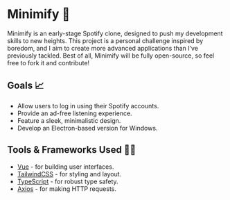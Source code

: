 # Minimify 🦇

Minimify is an early-stage Spotify clone, designed to push my development skills to new heights. This project is a personal challenge inspired by boredom, and I aim to create more advanced applications than I’ve previously tackled. Best of all, Minimify will be fully open-source, so feel free to fork it and contribute!

## Goals 📈

- Allow users to log in using their Spotify accounts.
- Provide an ad-free listening experience.
- Feature a sleek, minimalistic design.
- Develop an Electron-based version for Windows.

## Tools & Frameworks Used 👴🏻

- [Vue](https://github.com/vuejs) - for building user interfaces.
- [TailwindCSS](https://github.com/tailwindlabs/tailwindcss) - for styling and layout.
- [TypeScript](https://github.com/microsoft/TypeScript) - for robust type safety.
- [Axios](https://github.com/axios/axios) - for making HTTP requests.
